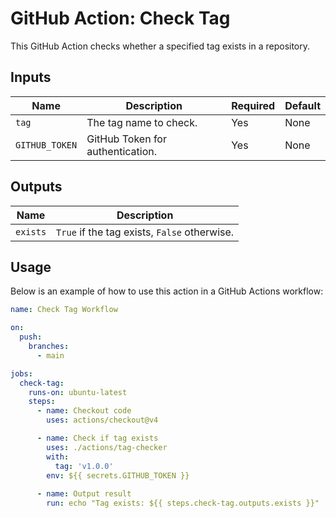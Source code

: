 # GitHub Action: Check Tag

This GitHub Action checks whether a specified tag exists in a repository.

## Inputs

| Name           | Description                       | Required | Default |
|----------------|-----------------------------------|----------|---------|
| `tag`          | The tag name to check.            | Yes      | None    |
| `GITHUB_TOKEN` | GitHub Token for authentication.  | Yes      | None    |

## Outputs

| Name    | Description                                   |
|---------|-----------------------------------------------|
| `exists` | `True` if the tag exists, `False` otherwise. |

## Usage

Below is an example of how to use this action in a GitHub Actions workflow:

```yaml
name: Check Tag Workflow

on:
  push:
    branches:
      - main

jobs:
  check-tag:
    runs-on: ubuntu-latest
    steps:
      - name: Checkout code
        uses: actions/checkout@v4

      - name: Check if tag exists
        uses: ./actions/tag-checker
        with:
          tag: 'v1.0.0'
        env: ${{ secrets.GITHUB_TOKEN }}  
        
      - name: Output result
        run: echo "Tag exists: ${{ steps.check-tag.outputs.exists }}"
